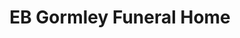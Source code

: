 ---
title: "EB Gormley Funeral Home"
url: /phoenicia/eb-gormley-funeral-home/
shop: Bestattungen
---